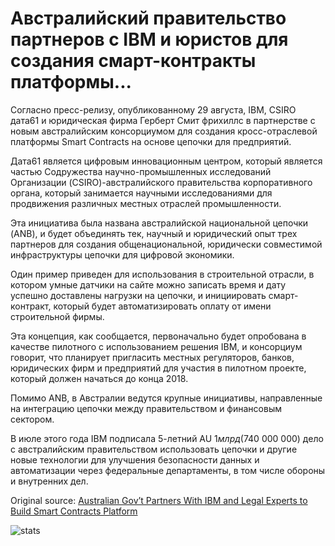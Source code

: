 # Австралийский правительство партнеров с IBM и юристов для создания смарт-контракты платформы...

Согласно пресс-релизу, опубликованному 29 августа, IBM, CSIRO дата61 и юридическая фирма Герберт Смит фрихиллс в партнерстве с новым австралийским консорциумом для создания кросс-отраслевой платформы Smart Contracts на основе цепочки для предприятий.

Дата61 является цифровым инновационным центром, который является частью Содружества научно-промышленных исследований Организации (CSIRO)-австралийского правительства корпоративного органа, который занимается научными исследованиями для продвижения различных местных отраслей промышленности.

Эта инициатива была названа австралийской национальной цепочки (ANB), и будет объединять тек, научный и юридический опыт трех партнеров для создания общенациональной, юридически совместимой инфраструктуры цепочки для цифровой экономики.

Один пример приведен для использования в строительной отрасли, в котором умные датчики на сайте можно записать время и дату успешно доставлены нагрузки на цепочки, и инициировать смарт-контракт, который будет автоматизировать оплату от имени строительной фирмы.

Эта концепция, как сообщается, первоначально будет опробована в качестве пилотного с использованием решения IBM, и консорциум говорит, что планирует пригласить местных регуляторов, банков, юридических фирм и предприятий для участия в пилотном проекте, который должен начаться до конца 2018.

Помимо ANB, в Австралии ведутся крупные инициативы, направленные на интеграцию цепочки между правительством и финансовым сектором.

В июле этого года IBM подписала 5-летний AU $1 млрд ($740 000 000) дело с австралийским правительством использовать цепочки и другие новые технологии для улучшения безопасности данных и автоматизации через федеральные департаменты, в том числе обороны и внутренних дел.

Original source: [Australian Gov’t Partners With IBM and Legal Experts to Build Smart Contracts Platform](https://cointelegraph.com/news/australian-govt-partners-with-ibm-and-legal-experts-to-build-smart-contracts-platform)

![stats](https://c.statcounter.com/11760860/0/a89fa40b/1/ "stats")